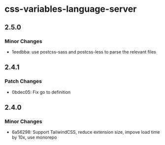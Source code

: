 # css-variables-language-server

## 2.5.0

### Minor Changes

- 1eedbba: use postcss-sass and postcss-less to parse the relevant files

## 2.4.1

### Patch Changes

- 0bdec05: Fix go to definition

## 2.4.0

### Minor Changes

- 6a56298: Support TailwindCSS, reduce extension size, impove load time by 10x, use monorepo
